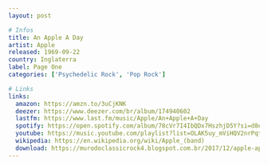 ```yaml
---
layout: post

# Infos
title: An Apple A Day
artist: Apple
released: 1969-09-22
country: Inglaterra
label: Page One
categories: ['Psychedelic Rock', 'Pop Rock']

# Links
links:
  amazon: https://amzn.to/3uCjKNK
  deezer: https://www.deezer.com/br/album/174940602
  lastfm: https://www.last.fm/music/Apple/An+Apple+A+Day
  spotify: https://open.spotify.com/album/78cVr7I4IbQDx7HszhjD5Y?si=d8eFZqNZRGOVfVfOjSCJjg
  youtube: https://music.youtube.com/playlist?list=OLAK5uy_mViHQV2nrPqtssPCmyQDd0miXWjl8pxb8
  wikipedia: https://en.wikipedia.org/wiki/Apple_(band)
  download: https://murodoclassicrock4.blogspot.com.br/2017/12/apple-apple-day-1969.html
---
```

